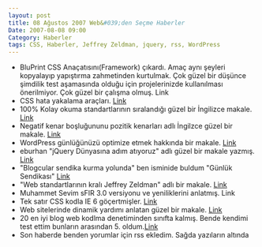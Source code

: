 ```yaml
---
layout: post
title: 08 Ağustos 2007 Web&#039;den Seçme Haberler
Date: 2007-08-08 09:00
Category: Haberler
tags: CSS, Haberler, Jeffrey Zeldman, jquery, rss, WordPress
---
```


-   BluPrint CSS Anaçatısını(Framework) çıkardı. Amaç aynı şeyleri
    kopyalayıp yapıştırma zahmetinden kurtulmak. Çok güzel bir düşünce
    şimdilik test aşamasında olduğu için projelerinizde kullanılması
    önerilmiyor. Çok güzel bir çalışma olmuş. Link
-   CSS hata yakalama araçları. [Link][]
-   100% Kolay okuma standartlarının sıralandığı güzel bir İngilizce
    makale. [Link][1]
-   Negatif kenar boşluğununu pozitik kenarları adlı İngilzce güzel bir
    makale. [Link][2]
-   WordPress günlüğünüzü optimize etmek hakkında bir makale. [Link][3]
-   eburhan "jQuery Dünyasına adım atıyoruz" adlı güzel bir makale
    yazmış. [Link][4]
-   "Blogcular sendika kurma yolunda" ben isminide buldum "Günlük
    Sendikası" [Link][5]
-   "Web standartlarının kralı Jeffrey Zeldman" adlı bir makale.
    [Link][6]
-   Muhammet Sevim sFIR 3.0 versiyonu ve yeniliklerini anlatmış. Link
-   Tek satır CSS kodla IE 6 göçertmişler. [Link][7]
-   Web sitelerinde dinamik yardımı anlatan güzel bir makale. [Link][8]
-   20 en iyi blog web kodlma denetiminden sınıfta kalmış. Bende kendimi
    test ettim bunların arasından 5. oldum.[Link][9]
-   Son haberde benden yorumlar için rss ekledim. Sağda yazıların
    altında


  [Link]: http://manwithnoblog.com/2007/08/05/css-debugging-tools/
    "CSS hata yakalama araçları"
  [1]: http://www.informationarchitects.jp/100E2R/ "100% kolay okuma"
  [2]: http://www.search-this.com/2007/08/01/the-positive-side-of-negative-margins/
    "negatif kenar boşluğu"
  [3]: http://www.seobook.com/archives/002380.shtml "wordpress"
  [4]: http://www.eburhan.com/jquery-dunyasina-adim-atiyoruz/
    "Jquery Dünyasına adım"
  [5]: http://www.ntvmsnbc.com/news/416535.asp "Günlük Sendikası"
  [6]: http://www.businessweek.com/innovate/content/aug2007/id2007086_670396.htm
    "Jeffry Zeldman"
  [7]: http://immike.net/blog/2007/08/06/single-line-of-html-crashes-ie-6/
    "Link"
  [8]: http://uxmatters.com/MT/archives/000191.php "Web Formlar"
  [9]: http://bugleak.com/2007/08/top-blogs-fail-w3c-markup-validation/
    "Link"
